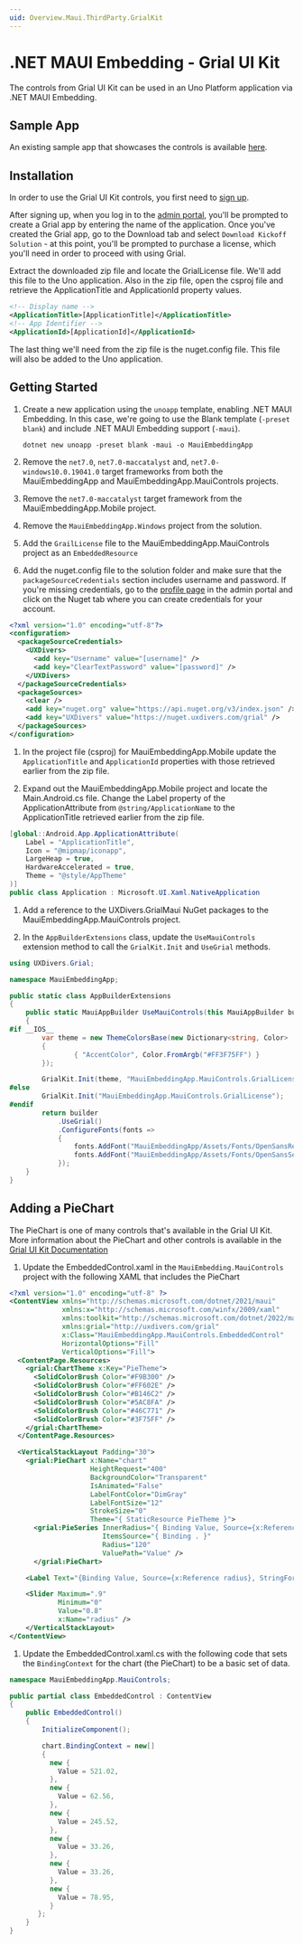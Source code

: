 ```yaml
---
uid: Overview.Maui.ThirdParty.GrialKit
---
```

# .NET MAUI Embedding - Grial UI Kit

The controls from Grial UI Kit can be used in an Uno Platform application via .NET MAUI Embedding. 

## Sample App

An existing sample app that showcases the controls is available [here](https://github.com/unoplatform/Uno.Samples/tree/master/UI/MauiEmbedding/GrialKitApp).

## Installation

In order to use the Grial UI Kit controls, you first need to [sign up](https://admin.grialkit.com/secure/grial/front/signup). 

After signing up, when you log in to the [admin portal](https://admin.grialkit.com), you'll be prompted to create a Grial app by entering the name of the application. Once you've created the Grial app, go to the Download tab and select `Download Kickoff Solution` - at this point, you'll be prompted to purchase a license, which you'll need in order to proceed with using Grial.

Extract the downloaded zip file and locate the GrialLicense file. We'll add this file to the Uno application. Also in the zip file, open the csproj file and retrieve the ApplicationTitle and ApplicationId property values.

```xml
<!-- Display name -->
<ApplicationTitle>[ApplicationTitle]</ApplicationTitle>
<!-- App Identifier -->
<ApplicationId>[ApplicationId]</ApplicationId>
```
The last thing we'll need from the zip file is the nuget.config file. This file will also be added to the Uno application.


## Getting Started

1. Create a new application using the `unoapp` template, enabling .NET MAUI Embedding. In this case, we're going to use the Blank template (`-preset blank`) and include .NET MAUI Embedding support (`-maui`).

    ```
    dotnet new unoapp -preset blank -maui -o MauiEmbeddingApp
    ```

1. Remove the `net7.0`, `net7.0-maccatalyst` and, `net7.0-windows10.0.19041.0` target frameworks from both the MauiEmbeddingApp and MauiEmbeddingApp.MauiControls projects.  

1. Remove the `net7.0-maccatalyst` target framework from the MauiEmbeddingApp.Mobile project.  

1. Remove the `MauiEmbeddingApp.Windows` project from the solution.  

1. Add the `GrailLicense` file to the MauiEmbeddingApp.MauiControls project as an `EmbeddedResource`

1. Add the nuget.config file to the solution folder and make sure that the `packageSourceCredentials` section includes username and password. If you're missing credentials, go to the [profile page](https://admin.grialkit.com/secure/grial/front/profile) in the admin portal and click on the Nuget tab where you can create credentials for your account.

```xml
<?xml version="1.0" encoding="utf-8"?>
<configuration>
  <packageSourceCredentials>
    <UXDivers>
      <add key="Username" value="[username]" />
      <add key="ClearTextPassword" value="[password]" />
    </UXDivers>
  </packageSourceCredentials>
  <packageSources>
    <clear />
    <add key="nuget.org" value="https://api.nuget.org/v3/index.json" />
    <add key="UXDivers" value="https://nuget.uxdivers.com/grial" />
  </packageSources>
</configuration>
```

1. In the project file (csproj) for MauiEmbeddingApp.Mobile update the `ApplicationTitle` and `ApplicationId` properties with those retrieved earlier from the zip file.

1. Expand out the MauiEmbeddingApp.Mobile project and locate the Main.Android.cs file. Change the Label property of the ApplicationAttribute from `@string/ApplicationName` to the ApplicationTitle retrieved earlier from the zip file.

```cs
[global::Android.App.ApplicationAttribute(
    Label = "ApplicationTitle",
    Icon = "@mipmap/iconapp",
    LargeHeap = true,
    HardwareAccelerated = true,
    Theme = "@style/AppTheme"
)]
public class Application : Microsoft.UI.Xaml.NativeApplication
```

1. Add a reference to the UXDivers.GrialMaui NuGet packages to the MauiEmbeddingApp.MauiControls project.  

1. In the `AppBuilderExtensions` class, update the `UseMauiControls` extension method to call the `GrialKit.Init` and `UseGrial` methods.  

```cs
using UXDivers.Grial;

namespace MauiEmbeddingApp;

public static class AppBuilderExtensions
{
    public static MauiAppBuilder UseMauiControls(this MauiAppBuilder builder)
    {
#if __IOS__
        var theme = new ThemeColorsBase(new Dictionary<string, Color>
        {
                { "AccentColor", Color.FromArgb("#FF3F75FF") }
        });

        GrialKit.Init(theme, "MauiEmbeddingApp.MauiControls.GrialLicense");
#else
        GrialKit.Init("MauiEmbeddingApp.MauiControls.GrialLicense");
#endif
        return builder
            .UseGrial()
            .ConfigureFonts(fonts =>
            {
                fonts.AddFont("MauiEmbeddingApp/Assets/Fonts/OpenSansRegular.ttf", "OpenSansRegular");
                fonts.AddFont("MauiEmbeddingApp/Assets/Fonts/OpenSansSemibold.ttf", "OpenSansSemibold");
            });
    }
}
```

## Adding a PieChart

The PieChart is one of many controls that's available in the Grial UI Kit. More information about the PieChart and other controls is available in the [Grial UI Kit Documentation](https://docs.grialkit.com/charts/pie-chart)

1. Update the EmbeddedControl.xaml in the `MauiEmbedding.MauiControls` project with the following XAML that includes the PieChart

```xml
<?xml version="1.0" encoding="utf-8" ?>
<ContentView xmlns="http://schemas.microsoft.com/dotnet/2021/maui"
             xmlns:x="http://schemas.microsoft.com/winfx/2009/xaml"
             xmlns:toolkit="http://schemas.microsoft.com/dotnet/2022/maui/toolkit"
             xmlns:grial="http://uxdivers.com/grial"
             x:Class="MauiEmbeddingApp.MauiControls.EmbeddedControl"
             HorizontalOptions="Fill"
             VerticalOptions="Fill">
  <ContentPage.Resources>
    <grial:ChartTheme x:Key="PieTheme">
      <SolidColorBrush Color="#F9B300" />
      <SolidColorBrush Color="#FF602E" />
      <SolidColorBrush Color="#B146C2" />
      <SolidColorBrush Color="#5AC8FA" />
      <SolidColorBrush Color="#46C771" />
      <SolidColorBrush Color="#3F75FF" />
    </grial:ChartTheme>
  </ContentPage.Resources>

  <VerticalStackLayout Padding="30">
    <grial:PieChart x:Name="chart"
                    HeightRequest="400"
                    BackgroundColor="Transparent"
                    IsAnimated="False"
                    LabelFontColor="DimGray"
                    LabelFontSize="12"
                    StrokeSize="0"
                    Theme="{ StaticResource PieTheme }">
      <grial:PieSeries InnerRadius="{ Binding Value, Source={x:Reference radius} }"
                       ItemsSource="{ Binding . }"
                       Radius="120"
                       ValuePath="Value" />
      </grial:PieChart>

    <Label Text="{Binding Value, Source={x:Reference radius}, StringFormat='InnerRadius: {0:F2}'}" />

    <Slider Maximum=".9"
            Minimum="0"
            Value="0.8"
            x:Name="radius" />
	</VerticalStackLayout>
</ContentView>
```

1. Update the EmbeddedControl.xaml.cs with the following code that sets the `BindingContext` for the chart (the PieChart) to be a basic set of data. 

```cs
namespace MauiEmbeddingApp.MauiControls;

public partial class EmbeddedControl : ContentView
{
    public EmbeddedControl()
    {
        InitializeComponent();

        chart.BindingContext = new[]
        {
          new {
            Value = 521.02,
          },
          new {
            Value = 62.56,
          },
          new {
            Value = 245.52,
          },
          new {
            Value = 33.26,
          },
          new {
            Value = 33.26,
          },
          new {
            Value = 78.95,
          }
       };
    }
}
```